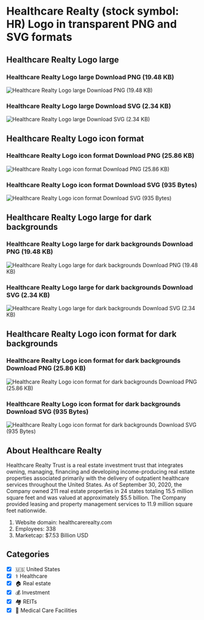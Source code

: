 # Healthcare Realty (stock symbol: HR) Logo in transparent PNG and SVG formats

## Healthcare Realty Logo large

### Healthcare Realty Logo large Download PNG (19.48 KB)

![Healthcare Realty Logo large Download PNG (19.48 KB)](/img/orig/HR_BIG-df77d05b.png)

### Healthcare Realty Logo large Download SVG (2.34 KB)

![Healthcare Realty Logo large Download SVG (2.34 KB)](/img/orig/HR_BIG-fe1262ff.svg)

## Healthcare Realty Logo icon format

### Healthcare Realty Logo icon format Download PNG (25.86 KB)

![Healthcare Realty Logo icon format Download PNG (25.86 KB)](/img/orig/HR-3dae21d4.png)

### Healthcare Realty Logo icon format Download SVG (935 Bytes)

![Healthcare Realty Logo icon format Download SVG (935 Bytes)](/img/orig/HR-3adbb0e0.svg)

## Healthcare Realty Logo large for dark backgrounds

### Healthcare Realty Logo large for dark backgrounds Download PNG (19.48 KB)

![Healthcare Realty Logo large for dark backgrounds Download PNG (19.48 KB)](/img/orig/HR_BIG.D-24c38ab9.png)

### Healthcare Realty Logo large for dark backgrounds Download SVG (2.34 KB)

![Healthcare Realty Logo large for dark backgrounds Download SVG (2.34 KB)](/img/orig/HR_BIG.D-ff4a64b3.svg)

## Healthcare Realty Logo icon format for dark backgrounds

### Healthcare Realty Logo icon format for dark backgrounds Download PNG (25.86 KB)

![Healthcare Realty Logo icon format for dark backgrounds Download PNG (25.86 KB)](/img/orig/HR.D-e20e037c.png)

### Healthcare Realty Logo icon format for dark backgrounds Download SVG (935 Bytes)

![Healthcare Realty Logo icon format for dark backgrounds Download SVG (935 Bytes)](/img/orig/HR.D-52a6608a.svg)

## About Healthcare Realty

Healthcare Realty Trust is a real estate investment trust that integrates owning, managing, financing and developing income-producing real estate properties associated primarily with the delivery of outpatient healthcare services throughout the United States. As of September 30, 2020, the Company owned 211 real estate properties in 24 states totaling 15.5 million square feet and was valued at approximately $5.5 billion. The Company provided leasing and property management services to 11.9 million square feet nationwide.

1. Website domain: healthcarerealty.com
2. Employees: 338
3. Marketcap: $7.53 Billion USD


## Categories
- [x] 🇺🇸 United States
- [x] ⚕️ Healthcare
- [x] 🏠 Real estate
- [x] 💰 Investment
- [x] 🏘️ REITs
- [x] 🏥 Medical Care Facilities
